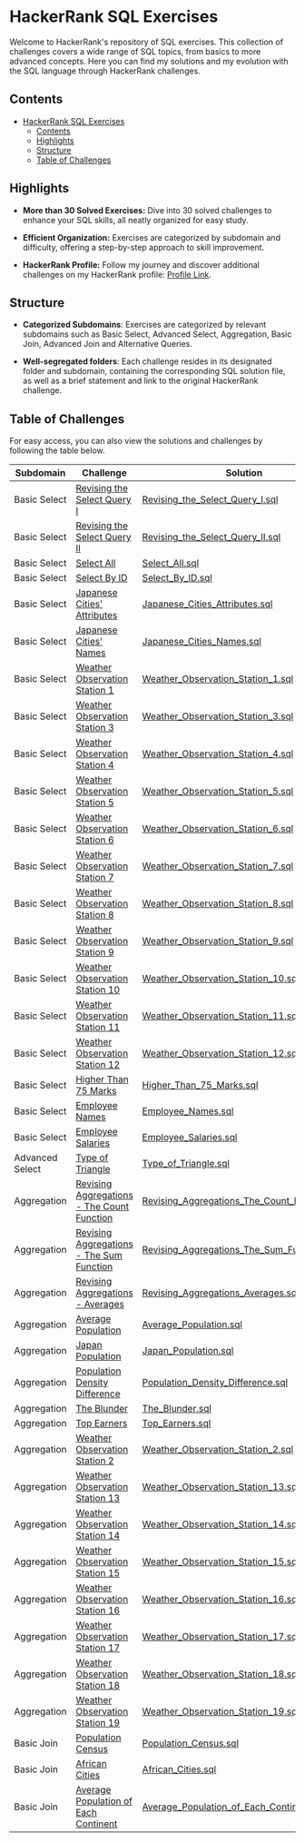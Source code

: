 # HackerRank SQL Exercises

Welcome to HackerRank's repository of SQL exercises. This collection of challenges covers a wide range of SQL topics, from basics to more advanced concepts. Here you can find my solutions and my evolution with the SQL language through HackerRank challenges.

## Contents

- [HackerRank SQL Exercises](#hackerrank-sql-exercises)
  - [Contents](#contents)
  - [Highlights](#highlights)
  - [Structure](#structure)
  - [Table of Challenges](#table-of-challenges)

## Highlights

- **More than 30 Solved Exercises:** Dive into 30 solved challenges to enhance your SQL skills, all neatly organized for easy study.

- **Efficient Organization:** Exercises are categorized by subdomain and difficulty, offering a step-by-step approach to skill improvement.

- **HackerRank Profile:** Follow my journey and discover additional challenges on my HackerRank profile: [Profile Link](https://www.hackerrank.com/profile/kayckdelfino).

## Structure

- **Categorized Subdomains**: Exercises are categorized by relevant subdomains such as Basic Select, Advanced Select, Aggregation, Basic Join, Advanced Join and Alternative Queries.
  
- **Well-segregated folders**: Each challenge resides in its designated folder and subdomain, containing the corresponding SQL solution file, as well as a brief statement and link to the original HackerRank challenge.

## Table of Challenges

For easy access, you can also view the solutions and challenges by following the table below.

| Subdomain       | Challenge                                                                                                                            | Solution                                                                                                                                                                                                                                                        | Difficulty |
|-----------------|--------------------------------------------------------------------------------------------------------------------------------------|-----------------------------------------------------------------------------------------------------------------------------------------------------------------------------------------------------------------------------------------------------------------|------------|
| Basic Select    | [Revising the Select Query I](https://www.hackerrank.com/challenges/revising-the-select-query/problem)                               | [Revising_the_Select_Query_I.sql](https://github.com/kayckdelfino/public_knowledge_base/blob/main/Database/SQL/HackerRank/Solutions/Basic%20Select/Revising%20the%20Select%20Query%20I/Revising_the_Select_Query_I.sql)                                         | Easy       |
| Basic Select    | [Revising the Select Query II](https://www.hackerrank.com/challenges/revising-the-select-query-2/problem)                            | [Revising_the_Select_Query_II.sql](https://github.com/kayckdelfino/public_knowledge_base/blob/main/Database/SQL/HackerRank/Solutions/Basic%20Select/Revising%20the%20Select%20Query%20II/Revising_the_Select_Query_II.sql)                                      | Easy       |
| Basic Select    | [Select All](https://www.hackerrank.com/challenges/select-all-sql/problem)                                                           | [Select_All.sql](https://github.com/kayckdelfino/public_knowledge_base/blob/main/Database/SQL/HackerRank/Solutions/Basic%20Select/Select%20All/Select_All.sql)                                                                                                  | Easy       |
| Basic Select    | [Select By ID](https://www.hackerrank.com/challenges/select-by-id/problem)                                                           | [Select_By_ID.sql](https://github.com/kayckdelfino/public_knowledge_base/blob/main/Database/SQL/HackerRank/Solutions/Basic%20Select/Select%20By%20ID/Select_By_ID.sql)                                                                                          | Easy       |
| Basic Select    | [Japanese Cities' Attributes](https://www.hackerrank.com/challenges/japanese-cities-attributes/problem)                              | [Japanese_Cities_Attributes.sql](https://github.com/kayckdelfino/public_knowledge_base/blob/main/Database/SQL/HackerRank/Solutions/Basic%20Select/Japanese%20Cities'%20Attributes/Japanese_Cities_Attributes.sql)                                               | Easy       |
| Basic Select    | [Japanese Cities' Names](https://www.hackerrank.com/challenges/japanese-cities-name/problem)                                         | [Japanese_Cities_Names.sql](https://github.com/kayckdelfino/public_knowledge_base/blob/main/Database/SQL/HackerRank/Solutions/Basic%20Select/Japanese%20Cities'%20Names/Japanese_Cities_Names.sql)                                                              | Easy       |
| Basic Select    | [Weather Observation Station 1](https://www.hackerrank.com/challenges/weather-observation-station-1/problem)                         | [Weather_Observation_Station_1.sql](https://github.com/kayckdelfino/public_knowledge_base/blob/main/Database/SQL/HackerRank/Solutions/Basic%20Select/Weather%20Observation%20Station%201/Weather_Observation_Station_1.sql)                                     | Easy       |
| Basic Select    | [Weather Observation Station 3](https://www.hackerrank.com/challenges/weather-observation-station-3/problem)                         | [Weather_Observation_Station_3.sql](https://github.com/kayckdelfino/public_knowledge_base/blob/main/Database/SQL/HackerRank/Solutions/Basic%20Select/Weather%20Observation%20Station%203/Weather_Observation_Station_3.sql)                                     | Easy       |
| Basic Select    | [Weather Observation Station 4](https://www.hackerrank.com/challenges/weather-observation-station-4/problem)                         | [Weather_Observation_Station_4.sql](https://github.com/kayckdelfino/public_knowledge_base/blob/main/Database/SQL/HackerRank/Solutions/Basic%20Select/Weather%20Observation%20Station%204/Weather_Observation_Station_4.sql)                                     | Easy       |
| Basic Select    | [Weather Observation Station 5](https://www.hackerrank.com/challenges/weather-observation-station-5/problem)                         | [Weather_Observation_Station_5.sql](https://github.com/kayckdelfino/public_knowledge_base/blob/main/Database/SQL/HackerRank/Solutions/Basic%20Select/Weather%20Observation%20Station%205/Weather_Observation_Station_5.sql)                                     | Easy       |
| Basic Select    | [Weather Observation Station 6](https://www.hackerrank.com/challenges/weather-observation-station-6/problem)                         | [Weather_Observation_Station_6.sql](https://github.com/kayckdelfino/public_knowledge_base/blob/main/Database/SQL/HackerRank/Solutions/Basic%20Select/Weather%20Observation%20Station%206/Weather_Observation_Station_6.sql)                                     | Easy       |
| Basic Select    | [Weather Observation Station 7](https://www.hackerrank.com/challenges/weather-observation-station-7/problem)                         | [Weather_Observation_Station_7.sql](https://github.com/kayckdelfino/public_knowledge_base/blob/main/Database/SQL/HackerRank/Solutions/Basic%20Select/Weather%20Observation%20Station%207/Weather_Observation_Station_7.sql)                                     | Easy       |
| Basic Select    | [Weather Observation Station 8](https://www.hackerrank.com/challenges/weather-observation-station-8/problem)                         | [Weather_Observation_Station_8.sql](https://github.com/kayckdelfino/public_knowledge_base/blob/main/Database/SQL/HackerRank/Solutions/Basic%20Select/Weather%20Observation%20Station%208/Weather_Observation_Station_8.sql)                                     | Easy       |
| Basic Select    | [Weather Observation Station 9](https://www.hackerrank.com/challenges/weather-observation-station-9/problem)                         | [Weather_Observation_Station_9.sql](https://github.com/kayckdelfino/public_knowledge_base/blob/main/Database/SQL/HackerRank/Solutions/Basic%20Select/Weather%20Observation%20Station%209/Weather_Observation_Station_9.sql)                                     | Easy       |
| Basic Select    | [Weather Observation Station 10](https://www.hackerrank.com/challenges/weather-observation-station-10/problem)                       | [Weather_Observation_Station_10.sql](https://github.com/kayckdelfino/public_knowledge_base/blob/main/Database/SQL/HackerRank/Solutions/Basic%20Select/Weather%20Observation%20Station%2010/Weather_Observation_Station_10.sql)                                  | Easy       |
| Basic Select    | [Weather Observation Station 11](https://www.hackerrank.com/challenges/weather-observation-station-11/problem)                       | [Weather_Observation_Station_11.sql](https://github.com/kayckdelfino/public_knowledge_base/blob/main/Database/SQL/HackerRank/Solutions/Basic%20Select/Weather%20Observation%20Station%2011/Weather_Observation_Station_11.sql)                                  | Easy       |
| Basic Select    | [Weather Observation Station 12](https://www.hackerrank.com/challenges/weather-observation-station-12/problem)                       | [Weather_Observation_Station_12.sql](https://github.com/kayckdelfino/public_knowledge_base/blob/main/Database/SQL/HackerRank/Solutions/Basic%20Select/Weather%20Observation%20Station%2012/Weather_Observation_Station_12.sql)                                  | Easy       |
| Basic Select    | [Higher Than 75 Marks](https://www.hackerrank.com/challenges/more-than-75-marks/problem)                                             | [Higher_Than_75_Marks.sql](https://github.com/kayckdelfino/public_knowledge_base/blob/main/Database/SQL/HackerRank/Solutions/Basic%20Select/Higher%20Than%2075%20Marks/Higher_Than_75_Marks.sql)                                                                | Easy       |
| Basic Select    | [Employee Names](https://www.hackerrank.com/challenges/name-of-employees/problem)                                                    | [Employee_Names.sql](https://github.com/kayckdelfino/public_knowledge_base/blob/main/Database/SQL/HackerRank/Solutions/Basic%20Select/Employee%20Names/Employee_Names.sql)                                                                                      | Easy       |
| Basic Select    | [Employee Salaries](https://www.hackerrank.com/challenges/salary-of-employees/problem)                                               | [Employee_Salaries.sql](https://github.com/kayckdelfino/public_knowledge_base/blob/main/Database/SQL/HackerRank/Solutions/Basic%20Select/Employee%20Salaries/Employee_Salaries.sql)                                                                             | Easy       |
| Advanced Select | [Type of Triangle](https://www.hackerrank.com/challenges/what-type-of-triangle/problem)                                              | [Type_of_Triangle.sql](https://github.com/kayckdelfino/public_knowledge_base/blob/main/Database/SQL/HackerRank/Solutions/Advanced%20Select/Type%20of%20Triangle/Type_of_Triangle.sql)                                                                           | Easy       |
| Aggregation     | [Revising Aggregations - The Count Function](https://www.hackerrank.com/challenges/revising-aggregations-the-count-function/problem) | [Revising_Aggregations_The_Count_Function.sql](https://github.com/kayckdelfino/public_knowledge_base/blob/main/Database/SQL/HackerRank/Solutions/Aggregation/Revising%20Aggregations%20-%20The%20Count%20Function/Revising_Aggregations_The_Count_Function.sql) | Easy       |
| Aggregation     | [Revising Aggregations - The Sum Function](https://www.hackerrank.com/challenges/revising-aggregations-sum/problem)                  | [Revising_Aggregations_The_Sum_Function.sql](https://github.com/kayckdelfino/public_knowledge_base/blob/main/Database/SQL/HackerRank/Solutions/Aggregation/Revising%20Aggregations%20-%20The%20Sum%20Function/Revising_Aggregations_The_Sum_Function.sql)       | Easy       |
| Aggregation     | [Revising Aggregations - Averages](https://www.hackerrank.com/challenges/revising-aggregations-the-average-function/problem)         | [Revising_Aggregations_Averages.sql](https://github.com/kayckdelfino/public_knowledge_base/blob/main/Database/SQL/HackerRank/Solutions/Aggregation/Revising%20Aggregations%20-%20Averages/Revising_Aggregations_Averages.sql)                                   | Easy       |
| Aggregation     | [Average Population](https://www.hackerrank.com/challenges/average-population/problem)                                               | [Average_Population.sql](https://github.com/kayckdelfino/public_knowledge_base/blob/main/Database/SQL/HackerRank/Solutions/Aggregation/Average%20Population/Average_Population.sql)                                                                             | Easy       |
| Aggregation     | [Japan Population](https://www.hackerrank.com/challenges/japan-population/problem)                                                   | [Japan_Population.sql](https://github.com/kayckdelfino/public_knowledge_base/blob/main/Database/SQL/HackerRank/Solutions/Aggregation/Japan%20Population/Japan_Population.sql)                                                                                   | Easy       |
| Aggregation     | [Population Density Difference](https://www.hackerrank.com/challenges/population-density-difference/problem)                         | [Population_Density_Difference.sql](https://github.com/kayckdelfino/public_knowledge_base/blob/main/Database/SQL/HackerRank/Solutions/Aggregation/Population%20Density%20Difference/Population_Density_Difference.sql)                                          | Easy       |
| Aggregation     | [The Blunder](https://www.hackerrank.com/challenges/the-blunder/problem)                                                             | [The_Blunder.sql](https://github.com/kayckdelfino/public_knowledge_base/blob/main/Database/SQL/HackerRank/Solutions/Aggregation/The%20Blunder/The_Blunder.sql)                                                                                                  | Easy       |
| Aggregation     | [Top Earners](https://www.hackerrank.com/challenges/earnings-of-employees/problem)                                                   | [Top_Earners.sql](https://github.com/kayckdelfino/public_knowledge_base/blob/main/Database/SQL/HackerRank/Solutions/Aggregation/Top%20Earners/Top_Earners.sql)                                                                                                  | Easy       |
| Aggregation     | [Weather Observation Station 2](https://www.hackerrank.com/challenges/weather-observation-station-2/problem)                         | [Weather_Observation_Station_2.sql](https://github.com/kayckdelfino/public_knowledge_base/blob/main/Database/SQL/HackerRank/Solutions/Aggregation/Weather%20Observation%20Station%202/Weather_Observation_Station_2.sql)                                        | Easy       |
| Aggregation     | [Weather Observation Station 13](https://www.hackerrank.com/challenges/weather-observation-station-13/problem)                       | [Weather_Observation_Station_13.sql](https://github.com/kayckdelfino/public_knowledge_base/blob/main/Database/SQL/HackerRank/Solutions/Aggregation/Weather%20Observation%20Station%2013/Weather_Observation_Station_13.sql)                                     | Easy       |
| Aggregation     | [Weather Observation Station 14](https://www.hackerrank.com/challenges/weather-observation-station-14/problem)                       | [Weather_Observation_Station_14.sql](https://github.com/kayckdelfino/public_knowledge_base/blob/main/Database/SQL/HackerRank/Solutions/Aggregation/Weather%20Observation%20Station%2014/Weather_Observation_Station_14.sql)                                     | Easy       |
| Aggregation     | [Weather Observation Station 15](https://www.hackerrank.com/challenges/weather-observation-station-15/problem)                       | [Weather_Observation_Station_15.sql](https://github.com/kayckdelfino/public_knowledge_base/blob/main/Database/SQL/HackerRank/Solutions/Aggregation/Weather%20Observation%20Station%2015/Weather_Observation_Station_15.sql)                                     | Easy       |
| Aggregation     | [Weather Observation Station 16](https://www.hackerrank.com/challenges/weather-observation-station-16/problem)                       | [Weather_Observation_Station_16.sql](https://github.com/kayckdelfino/public_knowledge_base/blob/main/Database/SQL/HackerRank/Solutions/Aggregation/Weather%20Observation%20Station%2016/Weather_Observation_Station_16.sql)                                     | Easy       |
| Aggregation     | [Weather Observation Station 17](https://www.hackerrank.com/challenges/weather-observation-station-17/problem)                       | [Weather_Observation_Station_17.sql](https://github.com/kayckdelfino/public_knowledge_base/blob/main/Database/SQL/HackerRank/Solutions/Aggregation/Weather%20Observation%20Station%2017/Weather_Observation_Station_17.sql)                                     | Easy       |
| Aggregation     | [Weather Observation Station 18](https://www.hackerrank.com/challenges/weather-observation-station-18/problem)                       | [Weather_Observation_Station_18.sql](https://github.com/kayckdelfino/public_knowledge_base/blob/main/Database/SQL/HackerRank/Solutions/Aggregation/Weather%20Observation%20Station%2018/Weather_Observation_Station_18.sql)                                     | Medium     |
| Aggregation     | [Weather Observation Station 19](https://www.hackerrank.com/challenges/weather-observation-station-19/problem)                       | [Weather_Observation_Station_19.sql](https://github.com/kayckdelfino/public_knowledge_base/blob/main/Database/SQL/HackerRank/Solutions/Aggregation/Weather%20Observation%20Station%2019/Weather_Observation_Station_19.sql)                                     | Medium     |
| Basic Join      | [Population Census](https://www.hackerrank.com/challenges/asian-population/problem)                                                  | [Population_Census.sql](https://github.com/kayckdelfino/public_knowledge_base/blob/main/Database/SQL/HackerRank/Solutions/Basic%20Join/Population%20Census/Population_Census.sql)                                                                               | Easy       |
| Basic Join      | [African Cities](https://www.hackerrank.com/challenges/african-cities/problem)                                                       | [African_Cities.sql](https://github.com/kayckdelfino/public_knowledge_base/blob/main/Database/SQL/HackerRank/Solutions/Basic%20Join/African%20Cities/African_Cities.sql)                                                                                        | Easy       |
| Basic Join      | [Average Population of Each Continent](https://www.hackerrank.com/challenges/average-population-of-each-continent/problem)           | [Average_Population_of_Each_Continent.sql](https://github.com/kayckdelfino/public_knowledge_base/blob/main/Database/SQL/HackerRank/Solutions/Basic%20Join/Average%20Population%20of%20Each%20Continent/Average_Population_of_Each_Continent.sql)                | Easy       |